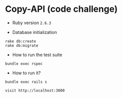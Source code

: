 # Copy-API (code challenge)

* Ruby version
```2.6.3```

* Database initialization
```
rake db:create
rake db:migrate
```

* How to run the test suite
```
bundle exec rspec
```

* How to run it?
```
bundle exec rails s
```

`visit http://localhost:3000`